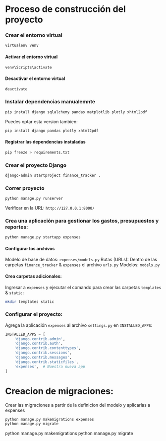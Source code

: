 #   Proceso de construcción del proyecto


###	Crear el entorno virtual
```sh
virtualenv venv
```

####	Activar el entorno virtual
```sh
venv\Scripts\activate
```

####	Desactivar el entorno virtual
```sh
deactivate
```

###	Instalar dependencias manualemnte
```sh
pip install django sqlalchemy pandas matplotlib plotly xhtml2pdf
```
Puedes optar esta version tambien:
```sh
pip install django pandas plotly xhtml2pdf
```
####	Registrar las dependencias instaladas
```sh
pip freeze > requirements.txt
```

###	Crear el proyecto Django
```sh
django-admin startproject finance_tracker .
```

###	Correr proyecto
```sh
python manage.py runserver
```

Verificar en la URL: `http://127.0.0.1:8000/`


###	Crea una aplicación para gestionar los gastos, presupuestos y reportes:
```sh
python manage.py startapp expenses
```

####    Configurar los archivos

Modelo de base de datos: `expenses/models.py`
Rutas (URLs): Dentro de las carpetas `finance_tracker` & `expenses` el archivo `urls.py`
Modelos: `models.py`


####	Crea carpetas adicionales: 
Ingresar a `expenses` y ejecutar el comando para crear las carpetas `templates` & `static`:
```sh
mkdir templates static
```


###	Configurar el proyecto: 
Agrega la aplicación `expenses` al archivo `settings.py` en `INSTALLED_APPS`:
```py
INSTALLED_APPS = [
    'django.contrib.admin',
    'django.contrib.auth',
    'django.contrib.contenttypes',
    'django.contrib.sessions',
    'django.contrib.messages',
    'django.contrib.staticfiles',
    'expenses',  # Nuestra nueva app
]
```




#   Creacion de migraciones:
Crear las migraciones a partir de la definicion del modelo y aplicarlas a expenses
```sh
python manage.py makemigrations expenses
python manage.py migrate
```








python manage.py makemigrations
python manage.py migrate